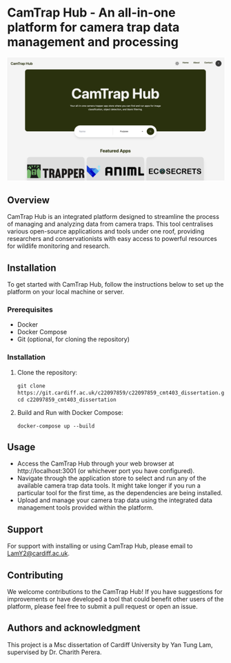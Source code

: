# CamTrap Hub - An all-in-one platform for camera trap data management and processing
![Alt text](frontend/public/home_screenshot.png)

## Overview
CamTrap Hub is an integrated platform designed to streamline the process of managing and analyzing data from camera traps. This tool centralises various open-source applications and tools under one roof, providing researchers and conservationists with easy access to powerful resources for wildlife monitoring and research.

## Installation
To get started with CamTrap Hub, follow the instructions below to set up the platform on your local machine or server.

### Prerequisites
- Docker
- Docker Compose
- Git (optional, for cloning the repository)

### Installation
1. Clone the repository:
   ```
   git clone https://git.cardiff.ac.uk/c22097859/c22097859_cmt403_dissertation.git
   cd c22097859_cmt403_dissertation
   ```
2. Build and Run with Docker Compose:
    ```
    docker-compose up --build
    ```

## Usage
- Access the CamTrap Hub through your web browser at http://localhost:3001 (or whichever port you have configured).
- Navigate through the application store to select and run any of the available camera trap data tools. It might take longer if you run a particular tool for the first time, as the dependencies are being installed.
- Upload and manage your camera trap data using the integrated data management tools provided within the platform.

## Support
For support with installing or using CamTrap Hub, please email to LamY2@cardiff.ac.uk.

## Contributing
We welcome contributions to the CamTrap Hub! If you have suggestions for improvements or have developed a tool that could benefit other users of the platform, please feel free to submit a pull request or open an issue.

## Authors and acknowledgment
This project is a Msc dissertation of Cardiff University by Yan Tung Lam, supervised by Dr. Charith Perera.
